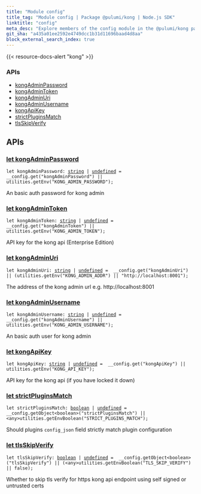 ```yaml
---
title: "Module config"
title_tag: "Module config | Package @pulumi/kong | Node.js SDK"
linktitle: "config"
meta_desc: "Explore members of the config module in the @pulumi/kong package."
git_sha: "a435a01ee2592e4749dcc1b31d11696baad4d8aa"
block_external_search_index: true
---
```


<!-- WARNING: this page was generated by a tool. Do not edit it by hand. -->
<!-- To change it, please see https://github.com/pulumi/docs/tree/master/tools/tscdocgen. -->

{{< resource-docs-alert "kong" >}}






<h3>APIs</h3>
<ul class="api">
    <li><a href="#kongAdminPassword"><span class="symbol api"></span>kongAdminPassword</a></li>
    <li><a href="#kongAdminToken"><span class="symbol api"></span>kongAdminToken</a></li>
    <li><a href="#kongAdminUri"><span class="symbol api"></span>kongAdminUri</a></li>
    <li><a href="#kongAdminUsername"><span class="symbol api"></span>kongAdminUsername</a></li>
    <li><a href="#kongApiKey"><span class="symbol api"></span>kongApiKey</a></li>
    <li><a href="#strictPluginsMatch"><span class="symbol api"></span>strictPluginsMatch</a></li>
    <li><a href="#tlsSkipVerify"><span class="symbol api"></span>tlsSkipVerify</a></li>
</ul>




<h2 id="apis">APIs</h2>
<h3 class="pdoc-module-header" id="kongAdminPassword" data-link-title="kongAdminPassword">
    <a href="https://github.com/pulumi/pulumi-kong/blob/a435a01ee2592e4749dcc1b31d11696baad4d8aa/sdk/nodejs/config/vars.ts#L12">
        let <strong>kongAdminPassword</strong>
    </a>
</h3>

<pre class="highlight"><code><span class='kd'>let</span> kongAdminPassword: <span class='kd'><a href='https://developer.mozilla.org/en-US/docs/Web/JavaScript/Reference/Global_Objects/String'>string</a></span> | <span class='kd'><a href='https://developer.mozilla.org/en-US/docs/Web/JavaScript/Reference/Global_Objects/undefined'>undefined</a></span> = <span class='s2'> __config.get(&#34;kongAdminPassword&#34;) || utilities.getEnv(&#34;KONG_ADMIN_PASSWORD&#34;)</span>;</code></pre>

An basic auth password for kong admin

<h3 class="pdoc-module-header" id="kongAdminToken" data-link-title="kongAdminToken">
    <a href="https://github.com/pulumi/pulumi-kong/blob/a435a01ee2592e4749dcc1b31d11696baad4d8aa/sdk/nodejs/config/vars.ts#L16">
        let <strong>kongAdminToken</strong>
    </a>
</h3>

<pre class="highlight"><code><span class='kd'>let</span> kongAdminToken: <span class='kd'><a href='https://developer.mozilla.org/en-US/docs/Web/JavaScript/Reference/Global_Objects/String'>string</a></span> | <span class='kd'><a href='https://developer.mozilla.org/en-US/docs/Web/JavaScript/Reference/Global_Objects/undefined'>undefined</a></span> = <span class='s2'> __config.get(&#34;kongAdminToken&#34;) || utilities.getEnv(&#34;KONG_ADMIN_TOKEN&#34;)</span>;</code></pre>

API key for the kong api (Enterprise Edition)

<h3 class="pdoc-module-header" id="kongAdminUri" data-link-title="kongAdminUri">
    <a href="https://github.com/pulumi/pulumi-kong/blob/a435a01ee2592e4749dcc1b31d11696baad4d8aa/sdk/nodejs/config/vars.ts#L20">
        let <strong>kongAdminUri</strong>
    </a>
</h3>

<pre class="highlight"><code><span class='kd'>let</span> kongAdminUri: <span class='kd'><a href='https://developer.mozilla.org/en-US/docs/Web/JavaScript/Reference/Global_Objects/String'>string</a></span> | <span class='kd'><a href='https://developer.mozilla.org/en-US/docs/Web/JavaScript/Reference/Global_Objects/undefined'>undefined</a></span> = <span class='s2'> __config.get(&#34;kongAdminUri&#34;) || (utilities.getEnv(&#34;KONG_ADMIN_ADDR&#34;) || &#34;http://localhost:8001&#34;)</span>;</code></pre>

The address of the kong admin url e.g. http://localhost:8001

<h3 class="pdoc-module-header" id="kongAdminUsername" data-link-title="kongAdminUsername">
    <a href="https://github.com/pulumi/pulumi-kong/blob/a435a01ee2592e4749dcc1b31d11696baad4d8aa/sdk/nodejs/config/vars.ts#L24">
        let <strong>kongAdminUsername</strong>
    </a>
</h3>

<pre class="highlight"><code><span class='kd'>let</span> kongAdminUsername: <span class='kd'><a href='https://developer.mozilla.org/en-US/docs/Web/JavaScript/Reference/Global_Objects/String'>string</a></span> | <span class='kd'><a href='https://developer.mozilla.org/en-US/docs/Web/JavaScript/Reference/Global_Objects/undefined'>undefined</a></span> = <span class='s2'> __config.get(&#34;kongAdminUsername&#34;) || utilities.getEnv(&#34;KONG_ADMIN_USERNAME&#34;)</span>;</code></pre>

An basic auth user for kong admin

<h3 class="pdoc-module-header" id="kongApiKey" data-link-title="kongApiKey">
    <a href="https://github.com/pulumi/pulumi-kong/blob/a435a01ee2592e4749dcc1b31d11696baad4d8aa/sdk/nodejs/config/vars.ts#L28">
        let <strong>kongApiKey</strong>
    </a>
</h3>

<pre class="highlight"><code><span class='kd'>let</span> kongApiKey: <span class='kd'><a href='https://developer.mozilla.org/en-US/docs/Web/JavaScript/Reference/Global_Objects/String'>string</a></span> | <span class='kd'><a href='https://developer.mozilla.org/en-US/docs/Web/JavaScript/Reference/Global_Objects/undefined'>undefined</a></span> = <span class='s2'> __config.get(&#34;kongApiKey&#34;) || utilities.getEnv(&#34;KONG_API_KEY&#34;)</span>;</code></pre>

API key for the kong api (if you have locked it down)

<h3 class="pdoc-module-header" id="strictPluginsMatch" data-link-title="strictPluginsMatch">
    <a href="https://github.com/pulumi/pulumi-kong/blob/a435a01ee2592e4749dcc1b31d11696baad4d8aa/sdk/nodejs/config/vars.ts#L32">
        let <strong>strictPluginsMatch</strong>
    </a>
</h3>

<pre class="highlight"><code><span class='kd'>let</span> strictPluginsMatch: <span class='kd'><a href='https://developer.mozilla.org/en-US/docs/Web/JavaScript/Reference/Global_Objects/Boolean'>boolean</a></span> | <span class='kd'><a href='https://developer.mozilla.org/en-US/docs/Web/JavaScript/Reference/Global_Objects/undefined'>undefined</a></span> = <span class='s2'> __config.getObject&lt;boolean&gt;(&#34;strictPluginsMatch&#34;) || &lt;any&gt;utilities.getEnvBoolean(&#34;STRICT_PLUGINS_MATCH&#34;)</span>;</code></pre>

Should plugins `config_json` field strictly match plugin configuration

<h3 class="pdoc-module-header" id="tlsSkipVerify" data-link-title="tlsSkipVerify">
    <a href="https://github.com/pulumi/pulumi-kong/blob/a435a01ee2592e4749dcc1b31d11696baad4d8aa/sdk/nodejs/config/vars.ts#L36">
        let <strong>tlsSkipVerify</strong>
    </a>
</h3>

<pre class="highlight"><code><span class='kd'>let</span> tlsSkipVerify: <span class='kd'><a href='https://developer.mozilla.org/en-US/docs/Web/JavaScript/Reference/Global_Objects/Boolean'>boolean</a></span> | <span class='kd'><a href='https://developer.mozilla.org/en-US/docs/Web/JavaScript/Reference/Global_Objects/undefined'>undefined</a></span> = <span class='s2'> __config.getObject&lt;boolean&gt;(&#34;tlsSkipVerify&#34;) || (&lt;any&gt;utilities.getEnvBoolean(&#34;TLS_SKIP_VERIFY&#34;) || false)</span>;</code></pre>

Whether to skip tls verify for https kong api endpoint using self signed or untrusted certs

